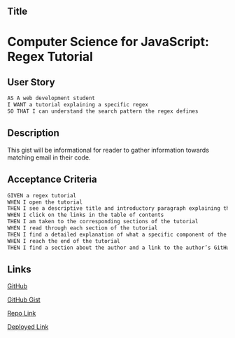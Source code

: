 ## Title 
<h1>Computer Science for JavaScript: Regex Tutorial</h1>


## User Story

```md
AS A web development student
I WANT a tutorial explaining a specific regex
SO THAT I can understand the search pattern the regex defines
```

## Description

This gist will be informational for reader to gather information towards matching email in their code.

## Acceptance Criteria

```md
GIVEN a regex tutorial
WHEN I open the tutorial
THEN I see a descriptive title and introductory paragraph explaining the purpose of the tutorial, a summary describing the regex featured in the tutorial, a table of contents linking to different sections that break down each component of the regex and explain what it does, and a section about the author with a link to the author’s GitHub profile
WHEN I click on the links in the table of contents
THEN I am taken to the corresponding sections of the tutorial
WHEN I read through each section of the tutorial
THEN I find a detailed explanation of what a specific component of the regex does
WHEN I reach the end of the tutorial
THEN I find a section about the author and a link to the author’s GitHub profile
```

## Links

[GitHub](https://github.com/KEINance)

[GitHub Gist](https://gist.github.com/KEINance/8d018e728af0c3973f6cf1f64118dfdc)

[Repo Link](https://github.com/KEINance/regex)

[Deployed Link](https://keinance.github.io/regex/)
